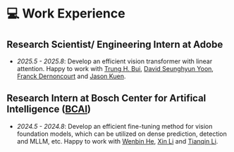 # 💻 Work Experience

## Research Scientist/ Engineering Intern at Adobe 
- *2025.5 - 2025.8*: Develop an efficient vision transformer with linear attention. Happy to work with [Trung H. Bui](https://sites.google.com/site/trungbuistanford), [David Seunghyun Yoon](http://david-yoon.github.io/), [Franck Dernoncourt](https://scholar.google.com/citations?user=kz2aIc8AAAAJ&hl=zh-CN) and [Jason Kuen](http://jasonkuen.com/). 

## Research Intern at Bosch Center for Artifical Intelligence ([BCAI](https://www.bosch-ai.com))
- *2024.5 - 2024.8*: Develop an efficient fine-tuning method for vision foundation models, which can be utilized on dense prediction, detection and MLLM, etc. Happy to work with [Wenbin He](https://hewenbin.github.io/), [Xin Li](https://scholar.google.com/citations?hl=zh-CN&user=KkPdvB8AAAAJ) and [Tianqin Li](https://crazy-jack.github.io). 